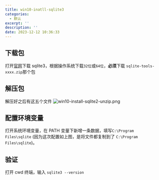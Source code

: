 ```yaml
---
title: win10-inatll-sqlite3
categories:
  - 默认
excerpt: ''
description: ''
date: 2023-12-12 10:36:33
---
```


## 下载包

打开[官网](https://www.sqlite.org/download.html)下载 sqlite3，根据操作系统下载`32位`或`64位`，**必须**下载 `sqlite-tools-xxxx.zip`那个包

## 解压包

解压好之后有这五个文件
![win10-install-sqlite2-unzip.png](/image/win10-install-sqlite3/unzip.png)

## 配置环境变量

打开系统环境变量，在 PATH 变量下新增一条数据，填写`C:\Program Files\sqlite` (因为这次配置如上图，是将文件都复制到了 `C:\Program Files\sqlite`)。

## 验证

打开 cwd 终端，输入 `sqlite3 --version`
